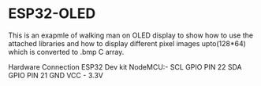 # ESP32-OLED
This is an exapmle of walking man on OLED display to show how to use the attached libraries and 
how to display different pixel images upto(128*64) which is converted to .bmp C array.


Hardware Connection ESP32 Dev kit NodeMCU:-
SCL  GPIO PIN 22
SDA  GPIO PIN 21
GND
VCC - 3.3V
